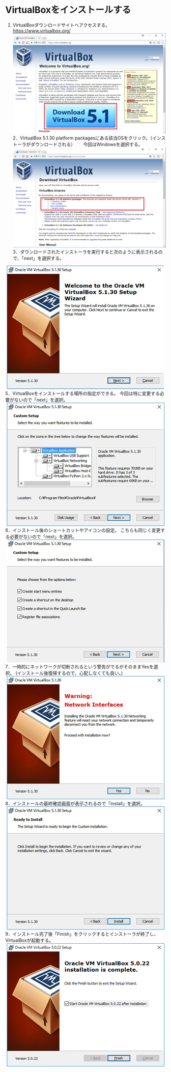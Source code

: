 # VirtualBoxをインストールする

1. VirtualBoxダウンロードサイトへアクセスする。https://www.virtualbox.org/  
![web](image/virtualbox_web.jpg)  
2．VirtualBox 5.1.30 platform packagesにある該当OSをクリック。（インストーラがダウンロードされる）　　
今回はWindowsを選択する。  
![select](image/virtualbox_select.jpg)
3．ダウンロードされたインストーラを実行すると次のように表示されるので、「next」を選択する。  
<div align=center>
  <img src=image/virtualbox_installer_begin.jpg>
</div>
5．VirtualBoxをインストールする場所の指定ができる。  
今回は特に変更する必要がないので「next」を選択。
<div align=center>
  <img src=image/virtualbox_installer_dir.jpg>
</div>  
6．インストール後のショートカットやアイコンの設定。  
こちらも同じく変更する必要がないので「next」を選択。  
<div align=center>
  <img src=image/virtualbox_installer_icon.jpg>
</div>  
7．一時的にネットワークが切断されるという警告がでるがそのままYesを選択。    
(インストール後復帰するので、心配しなくても良い。)
<div align=center>
  <img src=image/virtualbox_installer_warn.jpg>
</div>  
8．インストールの最終確認画面が表示されるので「install」を選択。  
<div align=center>
  <img src=image/virtualbox_installer_lastcheck.jpg>
</div>  
9．インストール完了後「Finish」をクリックするとインストーラが終了し、VirtualBoxが起動する。  
<div align=center>
  <img src=image/virtualbox_installer_finish.jpg>
</div>  

